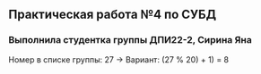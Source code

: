 ## Практическая работа №4 по СУБД
### Выполнила студентка группы ДПИ22-2, Сирина Яна

Номер в списке группы: 27 -> Вариант: (27 % 20) + 1) = 8

